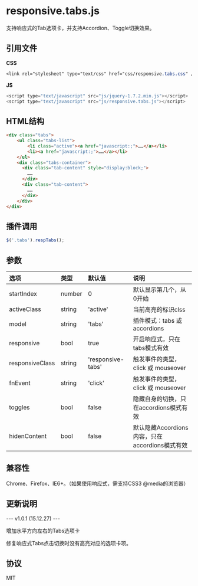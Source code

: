 # responsive.tabs.js
支持响应式的Tab选项卡，并支持Accordion、Toggle切换效果。

## 引用文件
**CSS**
``` css
<link rel="stylesheet" type="text/css" href="css/responsive.tabs.css" />
```

**JS**
``` js
<script type="text/javascript" src="js/jquery-1.7.2.min.js"></script>
<script type="text/javascript" src="js/responsive.tabs.js"></script>
```


## HTML结构
``` html
<div class="tabs">
  	<ul class="tabs-list">
  		<li class="active"><a href="javascript:;">……</a></li>
  		<li><a href="javascript:;">……</a></li>
  	</ul>
    <div class="tabs-container">
      <div class="tab-content" style="display:block;">
        ……
      </div>
      <div class="tab-content">
        ……
      </div>
    </div>
</div>
```


## 插件调用
``` js
$('.tabs').respTabs();
```


## 参数
| 选项            | 类型    |  默认值  |  说明  |
| :--------        | :-----  | :----  | :----  |
| startIndex      | number  | 0                 |  默认显示第几个，从0开始                        |
| activeClass     | string  | 'active'          |  当前高亮的标识clss                             |
| model           | string  | 'tabs'            |  插件模式：tabs 或 accordions                   |
| responsive      | bool    | true              |  开启响应式，只在tabs模式有效                   |
| responsiveClass | string  | 'responsive-tabs' |  触发事件的类型，click 或 mouseover             |
| fnEvent         | string  | 'click'           |  触发事件的类型，click 或 mouseover             |
| toggles         | bool    | false             |  隐藏自身的切换，只在accordions模式有效         |
| hidenContent    | bool    | false             |  默认隐藏Accordions内容，只在accordions模式有效 |


## 兼容性
Chrome、Firefox、IE6+。（如果使用响应式，需支持CSS3 @media的浏览器）

## 更新说明
--- v1.0.1 (15.12.27) ---

增加水平方向左右的Tabs选项卡

修复响应式Tabs点击切换时没有高亮对应的选项卡项。


## 协议
MIT
